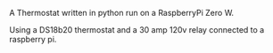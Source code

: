 A Thermostat written in python run on a RaspberryPi Zero W.

Using a DS18b20 thermostat and a 30 amp 120v relay connected to a raspberry pi.
